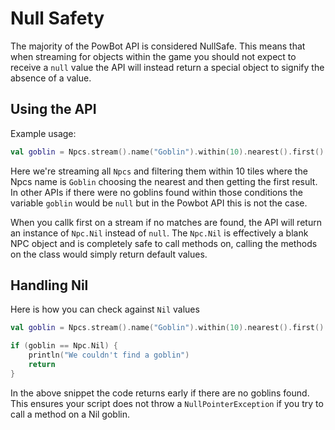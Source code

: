 # Null Safety

The majority of the PowBot API is considered NullSafe. This means that when streaming for objects within the game you should not expect to receive a `null` value the API will instead return a special object to signify the absence of a value.

## Using the API

Example usage:
```kotlin
val goblin = Npcs.stream().name("Goblin").within(10).nearest().first()
```

Here we're streaming all `Npcs` and filtering them within 10 tiles where the Npcs name is `Goblin` choosing the nearest and then getting the first result. In other APIs if there were no goblins found within those conditions the variable `goblin` would be `null` but in the Powbot API this is not the case.

When you callk first on a stream if no matches are found, the API will return an instance of `Npc.Nil` instead of `null`. The `Npc.Nil` is effectively a blank NPC object and is completely safe to call methods on, calling the methods on the class would simply return default values.

## Handling Nil

Here is how you can check against `Nil` values

```kotlin
val goblin = Npcs.stream().name("Goblin").within(10).nearest().first()

if (goblin == Npc.Nil) {
    println("We couldn't find a goblin")
    return
}
```

In the above snippet the code returns early if there are no goblins found. This ensures your script does not throw a `NullPointerException` if you try to call a method on a Nil goblin.



